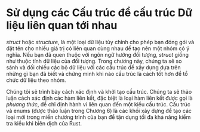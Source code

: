 # Sử dụng các Cấu trúc để cấu trúc Dữ liệu liên quan tới nhau

*struct* hoặc *structure*, là một loại dữ liệu tùy chỉnh cho phép bạn đóng gói
và đặt tên cho nhiều giá trị có liên quan cùng nhau để tạo nên một nhóm có ý
nghĩa. Nếu bạn đã quen thuộc với ngôn ngữ hướng đối tượng, *struct* giống như
thuộc tính dữ liệu của đối tượng. Trong chương này, chúng ta sẽ so sánh và đối
chiếu các bộ dữ liệu với các cấu trúc để xây dựng dựa trên những gì bạn đã biết
và chứng minh khi nào cấu trúc là cách tốt hơn để tổ chức dữ liệu theo nhóm.

Chúng tôi sẽ trình bày cách xác định và khởi tạo cấu trúc. Chúng ta sẽ thảo luận
cách xác định các hàm liên kết, đặc biệt là loại hàm liên kết được gọi là
*phương thức*, để chỉ định hành vi liên quan đến một kiểu cấu trúc. Cấu trúc và
enums (được thảo luận trong Chương 6) là các khối xây dựng để tạo các loại mới
trong miền chương trình của bạn để tận dụng tối đa khả năng kiểm tra kiểu khi
biên dịch của Rust.